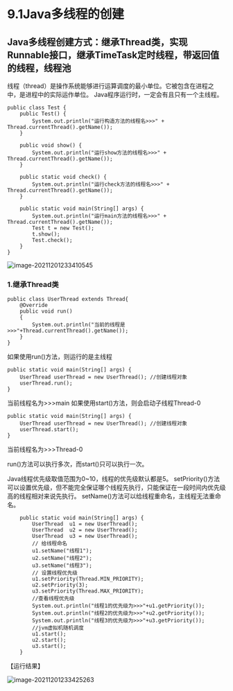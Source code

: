 # 9.1Java多线程的创建

## Java多线程创建方式：继承Thread类，实现Runnable接口，继承TimeTask定时线程，带返回值的线程，线程池

线程（thread）是操作系统能够进行运算调度的最小单位。它被包含在进程之中，是进程中的实际运作单位。
Java程序运行时，一定会有且只有一个主线程。
```
public class Test {
    public Test() {
        System.out.println("运行构造方法的线程名>>>" + Thread.currentThread().getName());
    }

    public void show() {
        System.out.println("运行show方法的线程名>>>" + Thread.currentThread().getName());
    }

    public static void check() {
        System.out.println("运行check方法的线程名>>>" + Thread.currentThread().getName());
    }

    public static void main(String[] args) {
        System.out.println("运行main方法的线程名>>>" + Thread.currentThread().getName());
        Test t = new Test();
        t.show();
        Test.check();
    }
}
```
![image-20211201233410545](https://images-lu.oss-cn-shanghai.aliyuncs.com/image-20211201233410545.png)



### 1.继承Thread类
```
public class UserThread extends Thread{
    @Override
    public void run()
    {
        System.out.println("当前的线程是>>>"+Thread.currentThread().getName());
    }
}
```
如果使用run()方法，则运行的是主线程
```
public static void main(String[] args) {
    UserThread userThread = new UserThread(); //创建线程对象
    userThread.run();
}
```
当前线程名为>>>main
如果使用start()方法，则会启动子线程Thread-0
```
public static void main(String[] args) {
    UserThread userThread = new UserThread(); //创建线程对象
    userThread.start();
}
```
当前线程名为>>>Thread-0

run()方法可以执行多次，而start()只可以执行一次。

Java线程优先级取值范围为0~10，线程的优先级默认都是5。
setPriority()方法可以设置优先级，但不能完全保证哪个线程先执行，只能保证在一段时间内优先级高的线程相对来说先执行。
setName()方法可以给线程重命名，主线程无法重命名。
```
    public static void main(String[] args) {
        UserThread  u1 = new UserThread();
        UserThread  u2 = new UserThread();
        UserThread  u3 = new UserThread();
        // 给线程命名
        u1.setName("线程1");
        u2.setName("线程2");
        u3.setName("线程3");
        // 设置线程优先级
        u1.setPriority(Thread.MIN_PRIORITY);
        u2.setPriority(3);
        u3.setPriority(Thread.MAX_PRIORITY);
        //查看线程优先级
        System.out.println("线程1的优先级为>>>"+u1.getPriority());
        System.out.println("线程2的优先级为>>>"+u2.getPriority());
        System.out.println("线程3的优先级为>>>"+u3.getPriority());
        //jvm虚拟机随机调度
        u1.start();
        u2.start();
        u3.start();
    }
```

【运行结果】

![image-20211201233425263](https://images-lu.oss-cn-shanghai.aliyuncs.com/image-20211201233425263.png)

